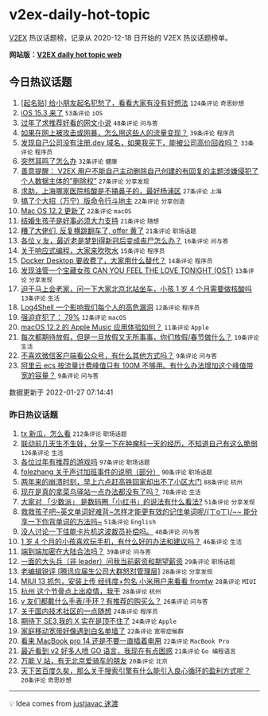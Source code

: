 # v2ex-daily-hot-topic

[V2EX](https://www.v2ex.com/) 热议话题榜，记录从 2020-12-18 日开始的 V2EX 热议话题榜单。

**网站版：[V2EX daily hot topic web](https://boojack.github.io/v2ex-daily-hot-topic-web/)**

## 今日热议话题

<!-- TODAY BEGIN -->

1. [[起名贴] 给小朋友起名犯愁了，看看大家有没有好想法](https://www.v2ex.com/t/830873) `124条评论` `奇思妙想`
1. [iOS 15.3 来了](https://www.v2ex.com/t/830839) `53条评论` `iOS`
1. [过年了求推荐好看的网文小说](https://www.v2ex.com/t/830836) `48条评论` `问与答`
1. [如果在网上被攻击或网暴，怎么用这些人的流量变现？](https://www.v2ex.com/t/830868) `39条评论` `程序员`
1. [发现自己公司没有注册.dev 域名，如果我买下，能被公司高价回收吗？](https://www.v2ex.com/t/830858) `33条评论` `程序员`
1. [突然耳鸣了怎么办](https://www.v2ex.com/t/830852) `32条评论` `健康`
1. [善意提醒： V2EX 用户不能自己主动删除自己创建的有回复的主题涉嫌侵犯了个人数据主体的”删除权”](https://www.v2ex.com/t/830893) `27条评论` `分享发现`
1. [求助，上海哪家医院核酸是不捅鼻子的，最好杨浦区](https://www.v2ex.com/t/830866) `27条评论` `上海`
1. [搞了个大招（万宁）版命令行斗地主](https://www.v2ex.com/t/830856) `22条评论` `分享创造`
1. [Mac OS 12.2 更新了](https://www.v2ex.com/t/830842) `22条评论` `macOS`
1. [结婚生孩子是好事必须大力支持](https://www.v2ex.com/t/830891) `21条评论` `随想`
1. [糟了大佬们, 反复横跳翻车了, offer 黄了](https://www.v2ex.com/t/830853) `21条评论` `职场话题`
1. [各位 v 友，最近老是梦到得新冠后变成丧尸怎么办？](https://www.v2ex.com/t/830908) `16条评论` `问与答`
1. [关于响应式编程，大家来吹吹水](https://www.v2ex.com/t/830848) `15条评论` `程序员`
1. [Docker Desktop 要收费了，大家用什么替代？](https://www.v2ex.com/t/830915) `14条评论` `程序员`
1. [发现油管一个宝藏女孩 CAN YOU FEEL THE LOVE TONIGHT (OST)](https://www.v2ex.com/t/830888) `13条评论` `分享发现`
1. [迫于马上会老家，问一下大家北京北站坐车，小孩 1 岁 4 个月需要做核酸吗](https://www.v2ex.com/t/830855) `13条评论` `生活`
1. [Log4Shell 一个影响我们每个人的高危漏洞](https://www.v2ex.com/t/830907) `12条评论` `程序员`
1. [强迫症犯了： 79%](https://www.v2ex.com/t/830896) `12条评论` `macOS`
1. [macOS 12.2 的 Apple Music 应用体验如何？](https://www.v2ex.com/t/830882) `11条评论` `Apple`
1. [每次都期待放假，但是一旦放假又无所事事，你们放假/春节做什么？](https://www.v2ex.com/t/830881) `10条评论` `生活`
1. [不喜欢微信客户端看公众号，有什么其他方式吗？](https://www.v2ex.com/t/830879) `9条评论` `问与答`
1. [阿里云 ecs 按流量计费峰值只有 100M 不够用。有什么办法增加这个峰值带宽的容量？](https://www.v2ex.com/t/830878) `9条评论` `问与答`

数据更新于 2022-01-27 07:14:41

<!-- TODAY END -->

### 昨日热议话题

<!-- YESTERDAY BEGIN -->

1. [tx 新瓜，怎么看](https://www.v2ex.com/t/830681) `212条评论` `职场话题`
1. [联动前几天生不生娃，分享一下在肿瘤科一天的经历，不知道自己有这么脆弱](https://www.v2ex.com/t/830642) `126条评论` `生活`
1. [各位过年有推荐的游戏吗](https://www.v2ex.com/t/830638) `97条评论` `职场话题`
1. [folezhang 关于声讨加班事件的说明（部分）](https://www.v2ex.com/t/830717) `90条评论` `职场话题`
1. [两年来的崩溃时刻，早上六点赶高铁回家却出不了小区大门](https://www.v2ex.com/t/830701) `88条评论` `杭州`
1. [现在是真的拿菜鸟驿站一点办法都没有了吗？](https://www.v2ex.com/t/830693) `78条评论` `生活`
1. [大家对 「少数派」 是数码圈「小红书」的说法有什么看法?](https://www.v2ex.com/t/830801) `51条评论` `分享发现`
1. [救救孩子吧~英文单词好难背~怎样才能更有效的记住单词呢/(ㄒoㄒ)/~~ 能分享一下你背单词的方法吗~](https://www.v2ex.com/t/830713) `51条评论` `English`
1. [没人讨论一下佳能卡片机这波裁员补偿吗。](https://www.v2ex.com/t/830626) `48条评论` `问与答`
1. [1 岁 4 个月的小孩喜欢玩手机，有什么好的办法和建议吗？](https://www.v2ex.com/t/830744) `46条评论` `生活`
1. [端到端加密在大陆合法吗？](https://www.v2ex.com/t/830661) `39条评论` `问与答`
1. [一面的大头兵（非 leader）问我当前薪资和期望薪资](https://www.v2ex.com/t/830762) `29条评论` `职场话题`
1. [老编辑锐评 [腾讯应届生公司大群怒怼管理层]](https://www.v2ex.com/t/830794) `28条评论` `分享发现`
1. [MIUI 13 抓包，安装上传 经纬度+包名 小米用户来看看 fromtw](https://www.v2ex.com/t/830712) `28条评论` `MIUI`
1. [杭州 这个节骨点上出疫情，我干](https://www.v2ex.com/t/830662) `28条评论` `杭州`
1. [v 友们都戴什么手表/手环？有推荐的购买么？](https://www.v2ex.com/t/830787) `26条评论` `问与答`
1. [关于国内技术社区的一点随想](https://www.v2ex.com/t/830792) `24条评论` `程序员`
1. [期待下 SE3,我的 X 实在是顶不住了](https://www.v2ex.com/t/830672) `24条评论` `Apple`
1. [家庭移动宽带好像遇到白名单墙了](https://www.v2ex.com/t/830786) `22条评论` `宽带症候群`
1. [看来 MacBook pro 14 还是不要一直插着电用](https://www.v2ex.com/t/830773) `22条评论` `MacBook Pro`
1. [最近看到 v2 好多人喷 GO 语言，我现在有点困惑](https://www.v2ex.com/t/830770) `21条评论` `Go 编程语言`
1. [万能 V 站，有无北京爱骑车的朋友](https://www.v2ex.com/t/830678) `20条评论` `北京`
1. [天下苦百度久矣，那么关于搜索引擎有什么能引入良心循环的盈利方式呢？](https://www.v2ex.com/t/830667) `20条评论` `奇思妙想`

<!-- YESTERDAY END -->

---

💡 Idea comes from [justjavac 迷渡](https://github.com/justjavac/)
